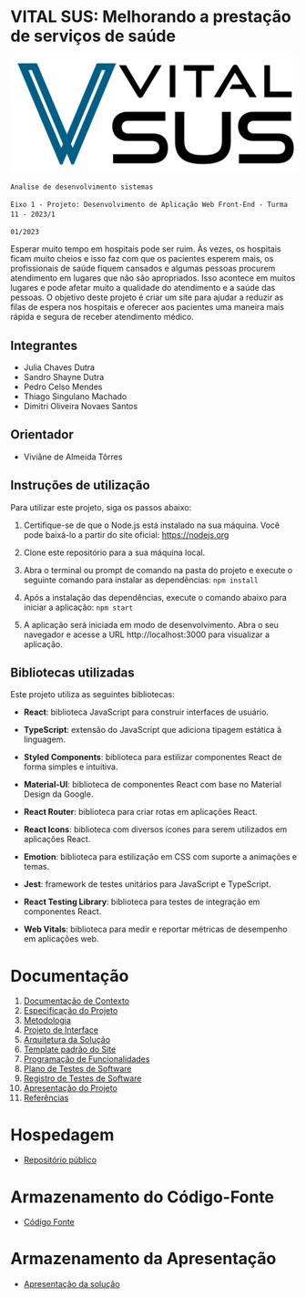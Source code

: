 # VITAL SUS: Melhorando a prestação de serviços de saúde

![Logo VitalSUS](docs/img/logo-VitalSUS.png)

`Analise de desenvolvimento sistemas`

`Eixo 1 - Projeto: Desenvolvimento de Aplicação Web Front-End - Turma 11 - 2023/1`

`01/2023`

Esperar muito tempo em hospitais pode ser ruim. Às vezes, os hospitais ficam muito cheios e isso faz com que os pacientes esperem mais, os profissionais de saúde fiquem cansados e algumas pessoas procurem atendimento em lugares que não são apropriados. Isso acontece em muitos lugares e pode afetar muito a qualidade do atendimento e a saúde das pessoas. O objetivo deste projeto é criar um site para ajudar a reduzir as filas de espera nos hospitais e oferecer aos pacientes uma maneira mais rápida e segura de receber atendimento médico.

## Integrantes

- Julia Chaves Dutra
- Sandro Shayne Dutra
- Pedro Celso Mendes
- Thiago Singulano Machado
- Dimitri Oliveira Novaes Santos

## Orientador

- Viviâne de Almeida Tôrres

## Instruções de utilização

Para utilizar este projeto, siga os passos abaixo:

1. Certifique-se de que o Node.js está instalado na sua máquina. Você pode baixá-lo a partir do site oficial: https://nodejs.org

1. Clone este repositório para a sua máquina local.

1. Abra o terminal ou prompt de comando na pasta do projeto e execute o seguinte comando para instalar as dependências: `npm install`

1. Após a instalação das dependências, execute o comando abaixo para iniciar a aplicação: `npm start`

1. A aplicação será iniciada em modo de desenvolvimento. Abra o seu navegador e acesse a URL http://localhost:3000 para visualizar a aplicação.

## Bibliotecas utilizadas

Este projeto utiliza as seguintes bibliotecas:

- **React**: biblioteca JavaScript para construir interfaces de usuário.

- **TypeScript**: extensão do JavaScript que adiciona tipagem estática à linguagem.

- **Styled Components**: biblioteca para estilizar componentes React de forma simples e intuitiva.

- **Material-UI**: biblioteca de componentes React com base no Material Design da Google.

- **React Router**: biblioteca para criar rotas em aplicações React.

- **React Icons**: biblioteca com diversos ícones para serem utilizados em aplicações React.

- **Emotion**: biblioteca para estilização em CSS com suporte a animações e temas.

- **Jest**: framework de testes unitários para JavaScript e TypeScript.

- **React Testing Library**: biblioteca para testes de integração em componentes React.

- **Web Vitals**: biblioteca para medir e reportar métricas de desempenho em aplicações web.

# Documentação

<ol>
<li><a href="docs/01-Documentação de Contexto.md"> Documentação de Contexto</a></li>
<li><a href="docs/02-Especificação do Projeto.md"> Especificação do Projeto</a></li>
<li><a href="docs/03-Metodologia.md"> Metodologia</a></li>
<li><a href="docs/04-Projeto de Interface.md"> Projeto de Interface</a></li>
<li><a href="docs/05-Arquitetura da Solução.md"> Arquitetura da Solução</a></li>
<li><a href="docs/06-Template padrão do Site.md"> Template padrão do Site</a></li>
<li><a href="docs/07-Programação de Funcionalidades.md"> Programação de Funcionalidades</a></li>
<li><a href="docs/08-Plano de Testes de Software.md"> Plano de Testes de Software</a></li>
<li><a href="docs/09-Registro de Testes de Software.md"> Registro de Testes de Software</a></li>
<li><a href="docs/10-Apresentação do Projeto.md"> Apresentação do Projeto</a></li>
<li><a href="docs/11-Referências.md"> Referências</a></li>
</ol>

# Hospedagem

- <a href="[https://github.com/ICEI-PUC-Minas-PMV-ADS/pmv-ads-2023-1-e1-proj-web-t11-pmv-ads-2023-1-e1-proj-web-t11-t4-Vital-Sus](https://icei-puc-minas-pmv-ads.github.io/pmv-ads-2023-1-e1-proj-web-t11-pmv-ads-2023-1-e1-proj-web-t11-t4-Vital-Sus/)">Repositório público</a>

# Armazenamento do Código-Fonte

- <a href="src/README.md">Código Fonte</a>

# Armazenamento da Apresentação

- <a href="presentation/README.md">Apresentação da solução</a>
